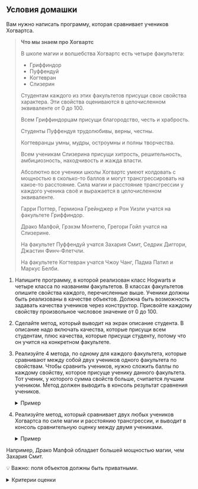 ## Условия домашки

Вам нужно написать программу, которая сравнивает учеников Хогвартса.

>__Что мы знаем про Хогвартс__
> 
>В школе магии и волшебства Хогвартс есть четыре факультета:
>
>- Гриффиндор
>- Пуффендуй
>- Когтевран
>- Слизерин
>
>Студентам каждого из этих факультетов присущи свои свойства характера. Эти свойства оцениваются в целочисленном эквиваленте от 0 до 100.
>
>Всем Гриффиндорцам присущи благородство, честь и храбрость.
>
>Студенты Пуффендуя трудолюбивы, верны, честны.
>
>Когтевранцы умны, мудры, остроумны и полны творчества.
>
>Всем ученикам Слизерина присущи хитрость, решительность, амбициозность, находчивость и жажда власти.
>
>Абсолютно все ученики школы Хогвартс умеют колдовать с мощностью в сколько-то баллов и могут трансгрессировать на какое-то расстояние. Сила магии и расстояние трансгрессии у каждого ученика своё и выражается в целочисленном эквиваленте.
>
>Гарри Поттер, Гермиона Грейнджер и Рон Уизли учатся на факультете Гриффиндор.
>
>Драко Малфой, Грэхэм Монтегю, Грегори Гойл учатся на Слизерине.
>
>На факультет Пуффендуй учатся Захария Смит, Седрик Диггори, Джастин Финч-Флетчли.
>
> На факультете Когтевран учатся Чжоу Чанг, Падма Патил и Маркус Белби.

1. Напишите программу, в которой реализован класс Hogwarts и четыре класса по названиям факультетов. В классах факультетов опишите свойства каждого, перечисленные выше. Ученики должны быть реализованы в качестве объектов. Должна быть возможность задавать качества учеников через конструктор. Присвойте каждому свойству произвольное числовое значение от 0 до 100.
2. Сделайте метод, который выводит на экран описание студента. В описание надо включать качества, которые присущи всем студентам, плюс качества, которые присущи студенту, потому что он учится на конкретном факультете.
3. Реализуйте 4 метода, по одному для каждого факультета, которые сравнивают между собой двух учеников одного факультета по свойствам. Чтобы сравнить учеников, нужно сложить баллы по каждому свойству, которое присуще ученику данного факультета. Тот ученик, у которого сумма свойств больше, считается лучшим учеником. Метод должен выводить в консоль результат сравнения учеников.
    <details>
    <summary>Пример</summary>
    
       Например, у Гермионы благородство = 5 баллов, честь = 5 баллов и храбрость = 6 баллов. У Рона Уизли благородство = 3 балла, честь = 6 баллов и храбрость = 5 баллов.
    
       У Гермионы сумма баллов равна 16-ти, а у Рона – 14-ти. Значит метод должен вывести в консоль “Гермиона лучший Гриффиндорец, чем Рон”.
    </details>

4. Реализуйте метод, который сравнивает двух любых учеников Хогвартса по силе магии и расстоянию трансгрессии, и выводит в консоль сравнительную оценку между двумя учениками.
    <details>
    <summary>Пример</summary>

       Например, Драко Малфой обладает большей мощностью магии, чем Захария Смит.
    </details>
Например, Драко Малфой обладает большей мощностью магии, чем Захария Смит.

💡 Важно: поля объектов должны быть приватными.


<details>
  <summary>Критерии оценки</summary>

- Реализован класс hogwarts с описанием свойств, присущих всем ученикам
- Классы-факультеты описывают свойства учеников-наследников и являются наследниками класса hogwarts
- Ученики реализованы в качестве объектов и наследуют свойства класса-факультета и класса hogwarts
- Качества учеников можно задавать с помощью конструктора
- Реализован метод, который выводит на экран описание студента: качества, присущие всем ученикам школы и присущие определенному факультету.
- Реализованы методы, которые выводят на экран результат сравнения двух учеников одного факультета по свойствам только это факультета
- Реализован метод, который сравнивает двух любых учеников по присущим всем ученикам школы характеристикам.
</details>